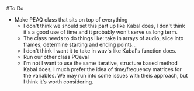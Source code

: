 #To Do 

- Make PEAQ class that sits on top of everything
	- I don't think we should set this part up like Kabal does, I don't think it's a good use of time and it probably won't serve us long term. 
	- The class needs to do things like: take in arrays of audio, slice into frames, determine starting and ending points...
	- I don't think I want it to take in wav's like Kabal's function does. 
	- Run our other class PQeval
	- I'm not I want to use the same iterative, structure based method Kabal does, I much prefer the idea of time/frequency matrices for the variables. We may run into some issues with theis approach, but I think it's worth considering. 
